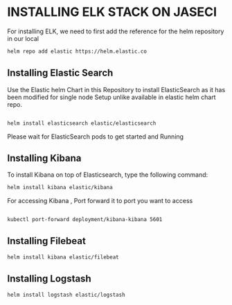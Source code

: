 # INSTALLING ELK STACK ON JASECI 

For installing ELK, we need to first add the reference for the helm repository in our local

```bash
helm repo add elastic https://helm.elastic.co
```


## Installing Elastic Search

Use the Elastic helm Chart in this Repository to install ElasticSearch as it has been modified for single node Setup unlike available in elastic helm chart repo.

```bash

helm install elasticsearch elastic/elasticsearch

```

Please wait for ElasticSearch pods to get started and Running


## Installing Kibana

To install Kibana on top of Elasticsearch, type the following command:

```bash
helm install kibana elastic/kibana
```

For accessing Kibana , Port forward it to port you want to access

```bash

kubectl port-forward deployment/kibana-kibana 5601

```

## Installing Filebeat

```bash
helm install kibana elastic/filebeat
```

## Installing Logstash

```bash
helm install logstash elastic/logstash
```